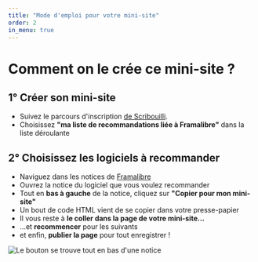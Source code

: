 ```yaml
---
title: "Mode d'emploi pour votre mini-site"
order: 2
in_menu: true
---
```

# Comment on le crée ce mini-site ?

## 1° Créer son mini-site
- Suivez le parcours d'inscription [de Scribouilli](https://atelier.scribouilli.org/).
- Choisissez **"ma liste de recommandations liée à Framalibre"** dans la liste déroulante

## 2° Choisissez les logiciels à recommander
- Naviguez dans les notices de [Framalibre](https://beta.framalibre.org)
- Ouvrez la notice du logiciel que vous voulez recommander
- Tout en **bas à gauche** de la notice, cliquez sur **"Copier pour mon mini-site"**
- Un bout de code HTML vient de se copier dans votre presse-papier
- Il vous reste à **le coller dans la page de votre mini-site…**
- …et **recommencer** pour les suivants 
- et enfin, **publier la page** pour tout enregistrer !


![Le bouton se trouve tout en bas d'une notice](https://beta.framalibre.org/images/capture_bouton_copier_minisite.png)

